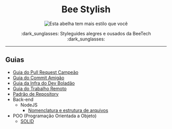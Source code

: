 <h1 align="center">Bee Stylish</h1>

<p align="center">
  <img src="https://cdn.rawgit.com/Beetech-global/bee-stylish/master/assets/images/bee-stylish.png" alt="Esta abelha tem mais estilo que você">
</p> 

<p align="center">
  :dark_sunglasses: Styleguides alegres e ousados da BeeTech :dark_sunglasses:
</p>

---

## Guias

* [Guia do Pull Request Campeão](pull-requests/README.md)
* [Guia do Commit Amigão](commits/README.md)
* [Guia da Infra do Dev Boladão](infra/README.md)
* [Guia do Trabalho Remoto](trabalho-remoto/README.md)
* [Padrão de Repository](repository-pattern/README.md)
* Back-end
    * NodeJS
      * [Nomenclatura e estrutura de arquivos](back-end/node-js/nomenclatura-estrutura-arquivos.md)
* POO (Programação Orientada a Objeto)
    * [SOLID](poo/solid/README.md)

